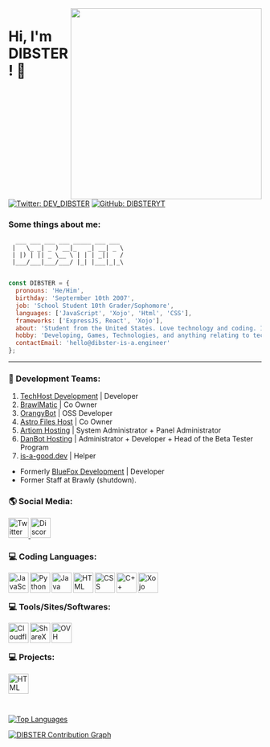 <img src="https://github-readme-stats-ruby-one.vercel.app/api?username=DIBSTERYT&show_icons=true&theme=tokyonight" align="right" width="380">
<h1> Hi, I'm DIBSTER! 👋</h1>

[![Twitter: DEV_DIBSTER](https://img.shields.io/twitter/follow/DEV_DIBSTER?style=social&olor=BLACK&)](https://twitter.com/DEV_DIBSTER)
[![GitHub: DIBSTERYT](https://img.shields.io/github/followers/DIBSTERYT?color=BLACK&style=social)](https://github.com/DIBSTERYT)

### Some things about me:

```
  ___ ___ ___ ___ _____ ___ ___ 
 |   \_ _| _ ) __|_   _| __| _ \
 | |) | || _ \__ \ | | | _||   /
 |___/___|___/___/ |_| |___|_|_\
                                
```
```js
const DIBSTER = {
  pronouns: 'He/Him',
  birthday: 'Septermber 10th 2007',
  job: 'School Student 10th Grader/Sophomore',
  languages: ['JavaScript', 'Xojo', 'Html', 'CSS'],
  frameworks: ['ExpressJS, React', 'Xojo'],
  about: 'Student from the United States. Love technology and coding. I make sites and Discord Bots.',
  hobby: 'Developing, Games, Technologies, and anything relating to tech news.',
  contactEmail: 'hello@dibster-is-a.engineer'
};
```
---

### 💼 Development Teams:

1. [TechHost Development](https://github.com/TechHost-Development) | Developer
2. [BrawlMatic](https://github.com/BrawlMatic) | Co Owner
3. [OrangyBot](https://github.com/OrangyBot) | OSS Developer
4. [Astro Files Host](https://github.com/Astro-File-Host) | Co Owner
5. [Artiom Hosting](https://artiom.host) | System Administrator + Panel Administrator
6. [DanBot Hosting](https://github.com/DanBot-Hosting) | Administrator + Developer + Head of the Beta Tester Program
7. [is-a-good.dev](https://github.com/is-a-good-dev) | Helper

- Formerly [BlueFox Development](https://github.com/BlueFox-Development) | Developer
- Former Staff at Brawly (shutdown).

### 🌎 Social Media:

<a target="_blank" href="https://twitter.com/DEV_DIBSTER">
	<img title="Twitter" alt="Twitter" width="40px" src="https://i.imgur.com/o8oo7J3.png">
</a>

<a target="_blank" href="https://discord.com/users/757296951925538856">
	<img title="Discord" alt="Discord" width="40px" src="https://i.imgur.com/n5C5PKl.png">
</a>

### 💻 Coding Languages:

<a target = "_blank" href="https://www.javascript.com/">
	<img align="left" alt="JavaScript" width="40px" src="https://cdn.worldvectorlogo.com/logos/javascript-1.svg"/>
</a>

<a target = "_blank" href="https://www.python.org/">
	<img align="left" alt="Python" width="40px" src="https://cdn.worldvectorlogo.com/logos/python-5.svg"/>
</a>

<a target = "_blank" href="https://www.java.com/en/">
	<img align="left" alt="Java" width="40px" src="https://cdn-icons-png.flaticon.com/512/311/311357.png"/>
</a>

<a target = "_blank" href="https://en.wikipedia.org/wiki/HTML">
	<img align="left" alt="HTML" width="40px" src="https://cdn.worldvectorlogo.com/logos/html-1.svg"/>
</a>

<a target = "_blank" href="https://en.wikipedia.org/wiki/CSS">
	<img align="left" alt="CSS" width="40px" src="https://cdn.worldvectorlogo.com/logos/css-3.svg"/>
</a>

<a target = "_blank" href="https://en.wikipedia.org/wiki/C%2B%2B">
	<img align="left" alt="C++" width="40px" src="https://brandlogos.net/wp-content/uploads/2022/01/c-brandlogo.net_.png"/>
</a>

<a target = "_blank" href="https://xojo.com/">
	<img align="left" alt="Xojo" width="40px" src="https://upload.wikimedia.org/wikipedia/commons/1/15/Xojo_Company_Logo.png"/>
</a>
<br>
<br>

### 💻 Tools/Sites/Softwares:
<a target="_blank" href="https://cloudflare.com">
	<img align="left" title="Cloudflare" alt="Cloudflare" align="center" width="40px" src="https://cloudflare.com/favicon.ico">
</a>

<a target="_blank" href="https://getsharex.com">
	<img align="left" title="ShareX" alt="ShareX" align="center" width="40px" src="https://getsharex.com/favicon.ico">
</a>

<a target="_blank" href="https://us.ovhcloud.com/">
	<img align="left" title="OVH" alt="OVH" align="center" width="40px" src="https://cdn.iconscout.com/icon/free/png-256/ovh-3629559-3032342.png">
</a>

<br>
<br>

### 💻 Projects: 

<a target="_black" href="https://www.arduino.cc/">
<img align="left" alt="HTML" width="40px" src="https://brandslogos.com/wp-content/uploads/images/large/arduino-logo-1.png"/>
</a>

<br>
<br>
<br>
<br>

[![Top Languages](https://github-readme-stats-ruby-one.vercel.app/api/top-langs/?username=DIBSTERYT&langs_count=6&theme=tokyonight&layout=compact)](https://dibster.live)

[![DIBSTER Contribution Graph](https://github-readme-activity-graph.cyclic.app/graph?username=DIBSTERYT&theme=react-dark)](https://github.com/ashutosh00710/github-readme-activity-graph)

